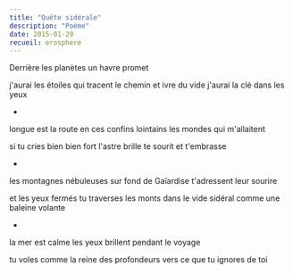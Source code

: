 ```yaml
---
title: "Quête sidérale"
description: "Poème"
date: 2015-01-29
recueil: erosphere
---
```


Derrière les planètes
un havre promet

j'aurai les étoiles qui tracent le chemin
et ivre du vide j'aurai la clé dans les yeux

*

longue est la route en ces confins
lointains les mondes qui m'allaitent

si tu cries bien bien fort l'astre brille
te sourit et t'embrasse

*

les montagnes nébuleuses sur fond de Gaïardise
t'adressent leur sourire

et les yeux fermés tu traverses les monts
dans le vide sidéral comme une baleine volante

*

la mer est calme
les yeux brillent pendant le voyage

tu voles comme la reine des profondeurs
vers ce que tu ignores de toi
